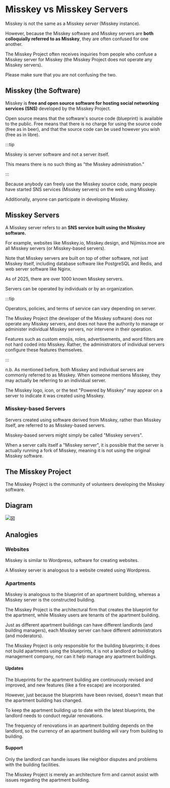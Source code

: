 # Misskey vs Misskey Servers

Misskey is not the same as a Misskey _server_ (Misskey instance).

However, because the Misskey software and Misskey servers are **both colloquially referred to as Misskey**, they are often confused for one another.</b>

The Misskey Project often receives inquiries from people who confuse a Misskey server for Misskey (the Misskey Project does not operate any Misskey servers).

Please make sure that you are not confusing the two.

## Misskey (the Software)

Misskey is **free and open source software for hosting social networking services (SNS)** developed by the Misskey Project.

Open source means that the software's source code (blueprint) is available to the public. Free means that there is no charge for using the source code (free as in beer), and that the source code can be used however you wish (free as in libre).

:::tip

Misskey is server software and not a server itself.

This means there is no such thing as "the Misskey administration."

:::

Because anybody can freely use the Misskey source code, many people have started SNS services (Misskey servers) on the web using Misskey.

Additionally, anyone can participate in developing Misskey.

## Misskey Servers

A Misskey server refers to an **SNS service built using the Misskey software.**

For example, websites like Misskey.io, Misskey.design, and Nijimiss.moe are all Misskey servers (or Misskey-based servers).

Note that Misskey servers are built on top of other software, not just Misskey itself, including database software like PostgreSQL and Redis, and web server software like Nginx.

As of 2025, there are over 1000 known Misskey servers.

Servers can be operated by individuals or by an organization.

:::tip

Operators, policies, and terms of service can vary depending on server.

The Misskey Project (the developer of the Misskey software) does not operate any Misskey servers, and does not have the authority to manage or administer individual Misskey servers, nor intervene in their operation.

Features such as custom emojis, roles, advertisements, and word filters are not hard coded into Misskey. Rather, the administrators of individual servers configure these features themselves.

:::

n.b. As mentioned before, both Misskey and individual servers are commonly referred to as Misskey. When someone mentions Misskey, they may actually be referring to an individual server.

The Misskey logo, icon, or the text "Powered by Misskey" may appear on a server to indicate it was created using Misskey.

### Misskey-based Servers

Servers created using software derived from Misskey, rather than Misskey itself, are referred to as Misskey-based servers.

Misskey-based servers might simply be called "Misskey servers".

When a server calls itself a "Misskey server", it is possible that the server is actually running a fork of Misskey, meaning it is not using the original Misskey software.

## The Misskey Project

The Misskey Project is the community of volunteers developing the Misskey software.

## Diagram

![図](/img/docs/misskey-and-misskey-servers.ja-jp.png)

## Analogies

### Websites

Misskey is similar to Wordpress, software for creating websites.

A Misskey server is analogous to a website created using Wordpress.

### Apartments

Misskey is analogous to the blueprint of an apartment building, whereas a Misskey server is the constructed building.

The Misskey Project is the architectural firm that creates the blueprint for the apartment, while Misskey users are tenants of the apartment building.

Just as different apartment buildings can have different landlords (and building managers), each Misskey server can have different administrators (and moderators).

The Misskey Project is only responsible for the building blueprints; it does not build apartments using the blueprints, it is not a landlord or building management company, nor can it help manage any apartment buildings.

#### Updates

The blueprints for the apartment building are continuously revised and improved, and new features (like a fire escape) are incorporated.

However, just because the blueprints have been revised, doesn't mean that the apartment building has changed.

To keep the apartment building up to date with the latest blueprints, the landlord needs to conduct regular renovations.

The frequency of renovations in an apartment building depends on the landlord, so the currency of an apartment building will vary from building to building.

#### Support

Only the landlord can handle issues like neighbor disputes and problems with the building facilities.

The Misskey Project is merely an architecture firm and cannot assist with issues regarding the apartment building.
